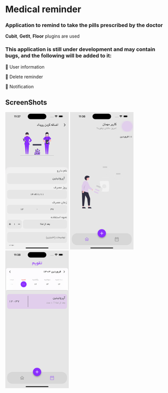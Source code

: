 # Medical reminder


### Application to remind to take the pills prescribed by the doctor

**Cubit**, **GetIt**, **Floor** plugins are used

### This application is still under development and may contain bugs, and the following will be added to it:

:small_blue_diamond: User information

:small_blue_diamond: Delete reminder

:small_blue_diamond: Notification

## ScreenShots
<div>
<img src="https://github.com/abbasihamed/medical_reminder/blob/main/assets/screenshots/add_reminder.png" width="200" />
<img src="https://github.com/abbasihamed/medical_reminder/blob/main/assets/screenshots/home_empty.png" width="200" />
<img src="https://github.com/abbasihamed/medical_reminder/blob/main/assets/screenshots/timeline_reminder.png" width="200" />
</div>
